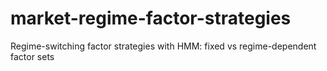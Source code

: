 # market-regime-factor-strategies
Regime-switching factor strategies with HMM: fixed vs regime-dependent factor sets

